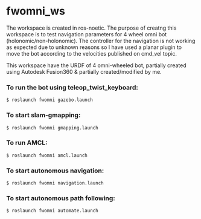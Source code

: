 # fwomni_ws

The workspace is created in ros-noetic. The purpose of creatng this workspace is to test navigation parameters for 4 wheel omni bot (holonomic/non-holonomic).
The controller for the navigation is not working as expected due to unknown reasons so I have used a planar plugin to move the bot according to the velocities published on cmd_vel topic.

This workspace have the URDF of 4 omni-wheeled bot, partially created using Autodesk Fusion360 & partially created/modified by me.

### To run the bot using teleop_twist_keyboard:
```
$ roslaunch fwomni gazebo.launch
```

### To start slam-gmapping:
```
$ roslaunch fwomni gmapping.launch
```

### To run AMCL:
```
$ roslaunch fwomni amcl.launch
```

### To start autonomous navigation:
```
$ roslaunch fwomni navigation.launch
```

### To start autonomous path following:
```
$ roslaunch fwomni automate.launch
```
